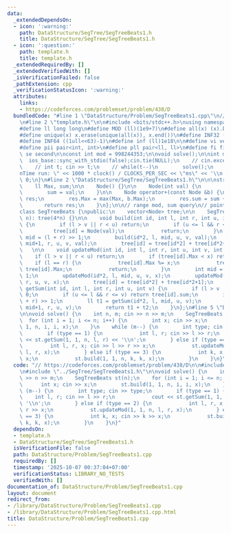 ```yaml
---
data:
  _extendedDependsOn:
  - icon: ':warning:'
    path: DataStructure/SegTree/SegTreeBeats1.h
    title: DataStructure/SegTree/SegTreeBeats1.h
  - icon: ':question:'
    path: template.h
    title: template.h
  _extendedRequiredBy: []
  _extendedVerifiedWith: []
  _isVerificationFailed: false
  _pathExtension: cpp
  _verificationStatusIcon: ':warning:'
  attributes:
    links:
    - https://codeforces.com/problemset/problem/438/D
  bundledCode: "#line 1 \"DataStructure/Problem/SegTreeBeats1.cpp\"\n// https://codeforces.com/problemset/problem/438/D\n\
    \n#line 2 \"template.h\"\n\n#include <bits/stdc++.h>\nusing namespace std;\n \n\
    #define ll long long\n#define MOD (ll)(1e9+7)\n#define all(x) (x).begin(),(x).end()\n\
    #define unique(x) x.erase(unique(all(x)), x.end())\n#define INF32 ((1ull<<31)-1)\n\
    #define INF64 ((1ull<<63)-1)\n#define inf (ll)1e18\n\n#define vi vector<int>\n\
    #define pii pair<int, int>\n#define pll pair<ll, ll>\n#define fi first\n#define\
    \ se second\n\nconst int mod = 998244353;\n\nvoid solve();\n\nint main(){\n  \
    \  ios_base::sync_with_stdio(false);cin.tie(NULL);\n    // cin.exceptions(cin.failbit);\n\
    \    // int t; cin >> t;\n    // while(t--)\n        solve();\n    cerr << \"\\\
    nTime run: \" << 1000 * clock() / CLOCKS_PER_SEC << \"ms\" << '\\n';\n    return\
    \ 0;\n}\n#line 2 \"DataStructure/SegTree/SegTreeBeats1.h\"\n\n\nstruct Node {\n\
    \    ll Max, sum;\n\n    Node() {}\n\n    Node(int val) {\n        Max = val;\n\
    \        sum = val;\n    }\n\n    Node operator+(const Node &b) {\n        Node\
    \ res;\n        res.Max = max(Max, b.Max);\n        res.sum = sum + b.sum;\n \
    \       return res;\n    }\n};\n\n// range mod, sum query\n// point assign query\n\
    class SegTreeBeats {\npublic:\n    vector<Node> tree;\n\n    SegTreeBeats(int\
    \ n): tree(4*n) {}\n\n    void build(int id, int l, int r, int u, int v, int val)\
    \ {\n        if (l > v || r < u) return;\n        if (u <= l && r <= v) {\n  \
    \          tree[id] = Node(val);\n            return;\n        }\n        int\
    \ mid = (l + r) >> 1;\n        build(id*2, l, mid, u, v, val);\n        build(id*2+1,\
    \ mid+1, r, u, v, val);\n        tree[id] = tree[id*2] + tree[id*2+1];\n    }\
    \   \n\n    void updateMod(int id, int l, int r, int u, int v, int x) {\n    \
    \    if (l > v || r < u) return;\n        if (tree[id].Max < x) return;\n    \
    \    if (l == r) {\n            tree[id].Max %= x;\n            tree[id].sum =\
    \ tree[id].Max;\n            return;\n        }\n        int mid = (l + r) >>\
    \ 1;\n        updateMod(id*2, l, mid, u, v, x);\n        updateMod(id*2+1, mid+1,\
    \ r, u, v, x);\n        tree[id] = tree[id*2] + tree[id*2+1];\n    }\n\n    ll\
    \ getSum(int id, int l, int r, int u, int v) {\n        if (l > v || r < u) return\
    \ 0;\n        if (u <= l && r <= v) return tree[id].sum;\n        int mid = (l\
    \ + r) >> 1;\n        ll t1 = getSum(id*2, l, mid, u, v);\n        ll t2 = getSum(id*2+1,\
    \ mid+1, r, u, v);\n        return t1 + t2;\n    }\n};\n#line 5 \"DataStructure/Problem/SegTreeBeats1.cpp\"\
    \n\nvoid solve() {\n    int n, m; cin >> n >> m;\n    SegTreeBeats st(n);\n  \
    \  for (int i = 1; i <= n; i++) {\n        int x; cin >> x;\n        st.build(1,\
    \ 1, n, i, i, x);\n    }\n    while (m--) {\n        int type; cin >> type;\n\
    \        if (type == 1) {\n            int l, r; cin >> l >> r;\n            cout\
    \ << st.getSum(1, 1, n, l, r) << '\\n';\n        } else if (type == 2) {\n   \
    \         int l, r, x; cin >> l >> r >> x;\n            st.updateMod(1, 1, n,\
    \ l, r, x);\n        } else if (type == 3) {\n            int k, x; cin >> k >>\
    \ x;\n            st.build(1, 1, n, k, k, x);\n        }\n    }\n}\n"
  code: "// https://codeforces.com/problemset/problem/438/D\n\n#include \"../../template.h\"\
    \n#include \"../SegTree/SegTreeBeats1.h\"\n\nvoid solve() {\n    int n, m; cin\
    \ >> n >> m;\n    SegTreeBeats st(n);\n    for (int i = 1; i <= n; i++) {\n  \
    \      int x; cin >> x;\n        st.build(1, 1, n, i, i, x);\n    }\n    while\
    \ (m--) {\n        int type; cin >> type;\n        if (type == 1) {\n        \
    \    int l, r; cin >> l >> r;\n            cout << st.getSum(1, 1, n, l, r) <<\
    \ '\\n';\n        } else if (type == 2) {\n            int l, r, x; cin >> l >>\
    \ r >> x;\n            st.updateMod(1, 1, n, l, r, x);\n        } else if (type\
    \ == 3) {\n            int k, x; cin >> k >> x;\n            st.build(1, 1, n,\
    \ k, k, x);\n        }\n    }\n}"
  dependsOn:
  - template.h
  - DataStructure/SegTree/SegTreeBeats1.h
  isVerificationFile: false
  path: DataStructure/Problem/SegTreeBeats1.cpp
  requiredBy: []
  timestamp: '2025-10-07 00:37:04+07:00'
  verificationStatus: LIBRARY_NO_TESTS
  verifiedWith: []
documentation_of: DataStructure/Problem/SegTreeBeats1.cpp
layout: document
redirect_from:
- /library/DataStructure/Problem/SegTreeBeats1.cpp
- /library/DataStructure/Problem/SegTreeBeats1.cpp.html
title: DataStructure/Problem/SegTreeBeats1.cpp
---
```

